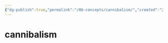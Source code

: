 ```yaml
---
{"dg-publish":true,"permalink":"/06-concepts/cannibalism/","created":"2024-12-23T11:25:11.984-06:00","updated":"2024-12-26T08:30:52.497-06:00"}
---
```


# cannibalism